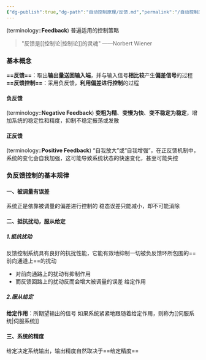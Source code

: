 ```yaml
---
{"dg-publish":true,"dg-path":"自动控制原理/反馈.md","permalink":"/自动控制原理/反馈/","dgPassFrontmatter":true,"noteIcon":"","created":"2024-09-03T23:41:44.290+08:00","updated":"2024-11-07T18:53:44.851+08:00"}
---
```


(terminology::**Feedback**)   普遍适用的控制策略
>"反馈是[[控制论\|控制论]]的灵魂" ——Norbert Wiener

### 基本概念
**==反馈==**：取出**输出量送回输入端**，并与输入信号**相比较**产生**偏差信号**的过程
**==反馈控制==**：采用负反馈，**利用偏差进行控制**的过程
#### 负反馈
(terminology::**Negative Feedback**)
**变粗为精**、**变慢为快**、**变不稳定为稳定**，增加系统的稳定性和精度，抑制不稳定振荡或发散
#### 正反馈
(terminology::**Positive Feedback**)
“自我放大”或“自我增强”，在正反馈机制中，系统的变化会自我加强，这可能导致系统状态的快速变化，甚至可能失控

### 负反馈控制的基本规律
#### 一、被调量有误差
系统正是依靠被调量的偏差进行控制的
稳态误差只能减小，却不可能消除
#### 二、抵抗扰动，服从给定
##### 1.抵抗扰动
反馈控制系统具有良好的抗扰性能，它能有效地抑制一切被负反馈环所包围的==前向通道上==的扰动
- 对前向通路上的扰动有抑制作用
- 而反馈回路上的扰动反而会增大被调量的误差
给定作用
##### 2.服从给定
**给定作用**：所期望输出的信号
如果系统紧紧地跟随着给定作用，则称为[[伺服系统\|伺服系统]]
#### 三、系统的精度
给定决定系统输出，输出精度自然取决于==给定精度==


